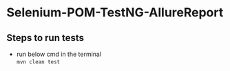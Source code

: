 # Selenium-POM-TestNG-AllureReport


## Steps to run tests
* run below cmd in the terminal  
  ``` mvn clean test ```

